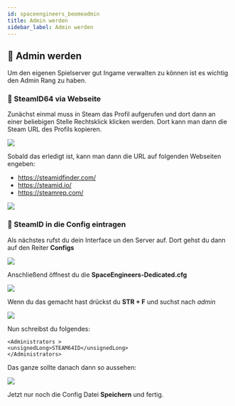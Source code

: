 ```yaml
---
id: spaceengineers_beomeadmin
title: Admin werden
sidebar_label: Admin werden
---
```


## 🔐 Admin werden

Um den eigenen Spielserver gut Ingame verwalten zu können ist es wichtig den Admin Rang zu haben.

### 🔢 SteamID64 via Webseite

Zunächst einmal muss in Steam das Profil aufgerufen und dort dann an einer beliebigen Stelle Rechtsklick klicken werden.
Dort kann man dann die Steam URL des Profils kopieren.

![](https://screensaver01.zap-hosting.com/index.php/s/x3ReDxz7eoy2eQ8/preview)

Sobald das erledigt ist, kann man dann die URL auf folgenden Webseiten engeben:

- https://steamidfinder.com/
- https://steamid.io/
- https://steamrep.com/

![](https://screensaver01.zap-hosting.com/index.php/s/gYNQfW96iwyE6Dk/preview)

### 📄 SteamID in die Config eintragen

Als nächstes rufst du dein Interface un den Server auf. 
Dort gehst du dann auf den Reiter **Configs**

![](https://screensaver01.zap-hosting.com/index.php/s/yfoed4EHWmCods4/preview)

Anschließend öffnest du die **SpaceEngineers-Dedicated.cfg**

![](https://screensaver01.zap-hosting.com/index.php/s/wmqCM98tMnx96Dg/preview)

Wenn du das gemacht hast drückst du **STR + F** und suchst nach *admin*

![](https://screensaver01.zap-hosting.com/index.php/s/erPTjwPXEFxqK5n/preview)

Nun schreibst du folgendes:
```
<Administrators >
<unsignedLong>STEAM64ID</unsignedLong>
</Administrators>
````
Das ganze sollte danach dann so aussehen:

![](https://screensaver01.zap-hosting.com/index.php/s/knrZXfQn5bWFqJ7/preview)

Jetzt nur noch die Config Datei **Speichern** und fertig.
